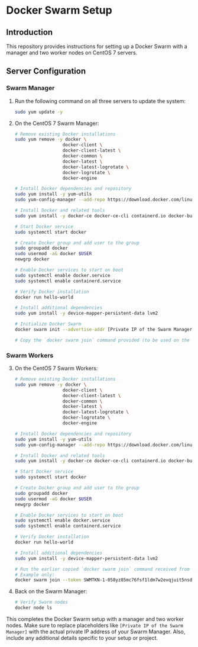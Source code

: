 # Docker Swarm Setup

## Introduction

This repository provides instructions for setting up a Docker Swarm with a manager and two worker nodes on CentOS 7 servers.

## Server Configuration

### Swarm Manager
1. Run the following command on all three servers to update the system:
    ```bash
    sudo yum update -y
    ```

2. On the CentOS 7 Swarm Manager:
    ```bash
    # Remove existing Docker installations
    sudo yum remove -y docker \
                      docker-client \
                      docker-client-latest \
                      docker-common \
                      docker-latest \
                      docker-latest-logrotate \
                      docker-logrotate \
                      docker-engine

    # Install Docker dependencies and repository
    sudo yum install -y yum-utils
    sudo yum-config-manager --add-repo https://download.docker.com/linux/centos/docker-ce.repo

    # Install Docker and related tools
    sudo yum install -y docker-ce docker-ce-cli containerd.io docker-buildx-plugin docker-compose-plugin

    # Start Docker service
    sudo systemctl start docker

    # Create Docker group and add user to the group
    sudo groupadd docker
    sudo usermod -aG docker $USER
    newgrp docker

    # Enable Docker services to start on boot
    sudo systemctl enable docker.service
    sudo systemctl enable containerd.service

    # Verify Docker installation
    docker run hello-world

    # Install additional dependencies
    sudo yum install -y device-mapper-persistent-data lvm2

    # Initialize Docker Swarm
    docker swarm init --advertise-addr [Private IP of the Swarm Manager]

    # Copy the `docker swarm join` command provided (to be used on the workers after they have Docker set up).
    ```

### Swarm Workers
3. On the CentOS 7 Swarm Workers:
    ```bash
    # Remove existing Docker installations
    sudo yum remove -y docker \
                      docker-client \
                      docker-client-latest \
                      docker-common \
                      docker-latest \
                      docker-latest-logrotate \
                      docker-logrotate \
                      docker-engine

    # Install Docker dependencies and repository
    sudo yum install -y yum-utils
    sudo yum-config-manager --add-repo https://download.docker.com/linux/centos/docker-ce.repo

    # Install Docker and related tools
    sudo yum install -y docker-ce docker-ce-cli containerd.io docker-buildx-plugin docker-compose-plugin

    # Start Docker service
    sudo systemctl start docker

    # Create Docker group and add user to the group
    sudo groupadd docker
    sudo usermod -aG docker $USER
    newgrp docker

    # Enable Docker services to start on boot
    sudo systemctl enable docker.service
    sudo systemctl enable containerd.service

    # Verify Docker installation
    docker run hello-world

    # Install additional dependencies
    sudo yum install -y device-mapper-persistent-data lvm2

    # Run the earlier copied `docker swarm join` command received from the Swarm Manager.
    # Example only:
    docker swarm join --token SWMTKN-1-058yz85mc76fsf1ldm7w2evqjuit5nsdksrzqbtgtnaetnze1m-4w76mpkecb5y1utjexhdhlly8 172.31.37.43:2377
    ```

4. Back on the Swarm Manager:
    ```bash
    # Verify Swarm nodes
    docker node ls
    ```

This completes the Docker Swarm setup with a manager and two worker nodes. Make sure to replace placeholders like `[Private IP of the Swarm Manager]` with the actual private IP address of your Swarm Manager. Also, include any additional details specific to your setup or project.
